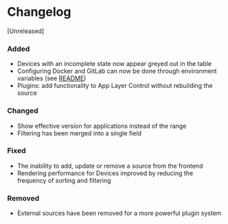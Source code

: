 # Changelog

[Unreleased]

### Added

- Devices with an incomplete state now appear greyed out in the table
- Configuring Docker and GitLab can now be done through environment variables (see [README](README.md))
- Plugins: add functionality to App Layer Control without rebuilding the source

### Changed

- Show effective version for applications instead of the range
- Filtering has been merged into a single field

### Fixed

- The inability to add, update or remove a source from the frontend
- Rendering performance for Devices improved by reducing the frequency of sorting and filtering

### Removed

- External sources have been removed for a more powerful plugin system
